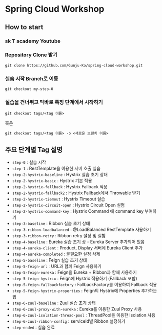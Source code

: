 # Spring Cloud Workshop

## How to start
###  sk T academy Youtube

### Repository Clone 받기

```
git clone https://github.com/Gunju-Ko/spring-cloud-workshop.git
```

### 실습 시작 Branch로 이동
```
git checkout my-step-0
```

### 실습을 건너뛰고 막바로 특정 단계에서 시작하기
```
git checkout tags/<tag 이름>
```
혹은
```
git checkout tags/<tag 이름> -b <새로운 브랜치 이름>
```

## 주요 단계별 Tag 설명

- `step-0` : 실습 시작
- `step-1` : RestTemplate을 이용한 서버 호출 실습
- `step-2-hystrix-baseline` : Hystrix 실습 초기 상태
- `step-2-hystrix-basic` : Hystrix 기본 적용
- `step-2-hystrix-fallback` : Hystrix Fallback 적용
- `step-2-hystrix-fallback2` : Hystrix Fallback에서 Throwable 받기
- `step-2-hystrix-tiemout` : Hystrix Timeout 실습
- `step-2-hystrix-circuit-open` : Hystrix Circuit Open 실험
- `step-2-hystrix-command-key` : Hystrix Command 에 command key 부여하기
- `step-3-baseline` : Ribbon 실습 초기 상태
- `step-3-ribbon-loadbalanced` : @LoadBalanced RestTemplate 사용하기
- `step-3-ribbon-retry` : Ribbon retry 설정 및 실험
- `step-4-baseline` : Eureka 실습 초기 상 - Eureka Server 추가되어 있음
- `step-4-eureka-client` : Product, Display 서버에 Eureka Client 추가
- `step-4-eureka-completed` : 불필요한 설정 삭제
- `step-5-baseline` : Feign 실습 초기 상태
- `step-5-feign-url` : URL과 함께 Feign 사용하기
- `step-5-feign-eureka` : Feign을 Eureka + Ribbon과 함께 사용하기
- `step-5-feign-hystrix` : Feign에 Hystrix 적용하기 (Fallback 포함)
- `step-5-feign-fallbackfactory` : FallbackFactory를 이용하여 Fallback 적용
- `step-5-feign-hystrix-properties` : Feign의 Hystrix에 Properties 추가하는 법
- `step-6-zuul-baseline` : Zuul 실습 초기 상태
- `step-6-zuul-proxy-with-eureka` : Eureka를 이용한 Zuul Proxy 사용
- `step-6-zuul-isolation-thread-pool` : ThreadPool을 이용한 Isolation 사용
- `step-6-zuul-ribbon-config` : serviceId별 Ribbon 설정하기
- `step-ended` : 실습 완료